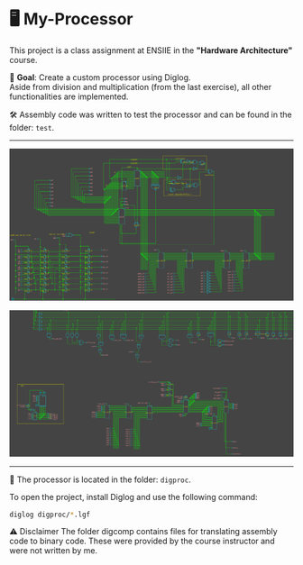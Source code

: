# 🖥️ My-Processor

This project is a class assignment at ENSIIE in the **"Hardware Architecture"** course.

🚀 **Goal**: Create a custom processor using Diglog.  
Aside from division and multiplication (from the last exercise), all other functionalities are implemented.  

🛠️ Assembly code was written to test the processor and can be found in the folder: `test`.

---

<p align="center">
    <img src="img/alu.png" alt="ALU">
</p>

<p align="center">
    <img src="img/main.png" alt="Main page">
</p>

---

📁 The processor is located in the folder: `digproc`.  

To open the project, install Diglog and use the following command:  
```bash
diglog digproc/*.lgf
```

⚠️ Disclaimer
The folder digcomp contains files for translating assembly code to binary code. These were provided by the course instructor and were not written by me.
